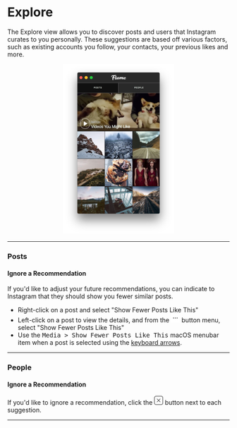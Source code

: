 # Explore

The Explore view allows you to discover posts and users that Instagram curates to you personally. These suggestions are based off various factors, such as existing accounts you follow, your contacts, your previous likes and more.

<p style="text-align: center; margin-top: 1em;"><img src="/views/assets/explore.png" width="50%" height="50%" /></p>

<hr />

### Posts

#### Ignore a Recommendation

If you'd like to adjust your future recommendations, you can indicate to Instagram that they should show you fewer similar posts. 

- Right-click on a post and select "Show Fewer Posts Like This"
- Left-click on a post to view the details, and from the <img src="/views/assets/actions-menu.png" width="20" height="20" /> button menu, select "Show Fewer Posts Like This"
- Use the <kbd>Media > Show Fewer Posts Like This</kbd> macOS menubar item when a post is selected using the [keyboard arrows](/misc/keyboard-shortcuts.md).

<hr />

### People

#### Ignore a Recommendation

If you'd like to ignore a recommendation, click the <img src="/views/assets/actions-dismiss.png" width="20" height="20" /> button next to each suggestion.



<hr />

